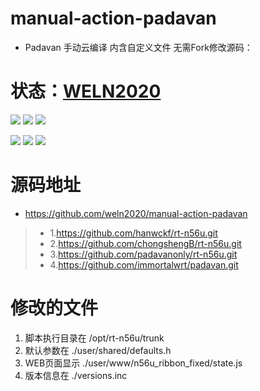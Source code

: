 # manual-action-padavan
- Padavan 手动云编译 内含自定义文件 无需Fork修改源码：

# 状态：[WELN2020](https://github.com/weln2020/manual-action-padavan)

[![](https://github.com/weln2020/manual-action-padavan/actions/workflows/Padavan.yml/badge.svg)](https://github.com/weln2020/manual-action-padavan/blob/main/.github/workflows/Padavan.yml)
[![](https://img.shields.io/github/downloads/weln2020/manual-action-padavan/total?label=下载量)](https://github.com/weln2020)
[![](https://img.shields.io/github/repo-size/weln2020/manual-action-padavan?label=库大小)](https://github.com/weln2020/manual-action-padavan)

[![](https://img.shields.io/github/last-commit/weln2020/manual-action-padavan?label=最近提交)](https://github.com/weln2020/manual-action-padavan/actions/workflows/Padavan.yml)
[![](https://img.shields.io/github/stars/weln2020/manual-action-padavan?label=运行次数)](https://github.com/weln2020/manual-action-padavan/releases)
[![](https://img.shields.io/github/v/release/weln2020/manual-action-padavan?label=编译日期)](https://github.com/weln2020/manual-action-padavan/releases/latest)

# 
# 源码地址
- https://github.com/weln2020/manual-action-padavan
>- 1.https://github.com/hanwckf/rt-n56u.git
>- 2.https://github.com/chongshengB/rt-n56u.git
>- 3.https://github.com/padavanonly/rt-n56u.git
>- 4.https://github.com/immortalwrt/padavan.git

# 修改的文件
 1. 脚本执行目录在 /opt/rt-n56u/trunk
 2. 默认参数在 ./user/shared/defaults.h
 3. WEB页面显示 ./user/www/n56u_ribbon_fixed/state.js
 4. 版本信息在 ./versions.inc
